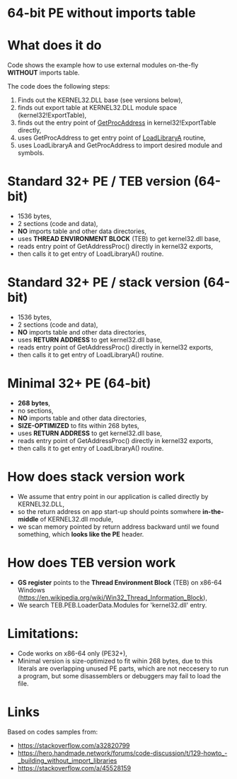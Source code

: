 # 64-bit PE without imports table

# What does it do
Code shows the example how to use external modules on-the-fly **WITHOUT** imports table.

The code does the following steps:
1. Finds out the KERNEL32.DLL base (see versions below),
2. finds out export table at KERNEL32.DLL module space (kernel32!ExportTable),
3. finds out the entry point of [GetProcAddress](https://docs.microsoft.com/en-us/windows/win32/api/libloaderapi/nf-libloaderapi-getprocaddress) in kernel32!ExportTable directly,
4. uses GetProcAddress to get entry point of [LoadLibraryA](https://docs.microsoft.com/en-us/windows/win32/api/libloaderapi/nf-libloaderapi-loadlibrarya) routine,
5. uses LoadLibraryA and GetProcAddress to import desired module and symbols.

# Standard 32+ PE / TEB version (64-bit)
  - 1536 bytes,
  - 2 sections (code and data),
  - **NO** imports table and other data directories,
  - uses **THREAD ENVIRONMENT BLOCK** (TEB) to get kernel32.dll base,
  - reads entry point of GetAddressProc() directly in kernel32 exports,
  - then calls it to get entry of LoadLibraryA() routine.

# Standard 32+ PE / stack version (64-bit)
  - 1536 bytes,
  - 2 sections (code and data),
  - **NO** imports table and other data directories,
  - uses **RETURN ADDRESS** to get kernel32.dll base,
  - reads entry point of GetAddressProc() directly in kernel32 exports,
  - then calls it to get entry of LoadLibraryA() routine.

# Minimal 32+ PE (64-bit)
  - **268 bytes**,
  - no sections,
  - **NO** imports table and other data directories,
  - **SIZE-OPTIMIZED** to fits within 268 bytes,
  - uses **RETURN ADDRESS** to get kernel32.dll base,
  - reads entry point of GetAddressProc() directly in kernel32 exports,
  - then calls it to get entry of LoadLibraryA() routine.

# How does stack version work
- We assume that entry point in our application is called directly by KERNEL32.DLL,
- so the return address on app start-up should points somwhere **in-the-middle** of KERNEL32.dll module,
- we scan memory pointed by return address backward until we found something, which **looks like the PE** header.

# How does TEB version work
  - **GS register** points to the **Thread Environment Block** (TEB) on x86-64 Windows
    (https://en.wikipedia.org/wiki/Win32_Thread_Information_Block),
  - We search TEB.PEB.LoaderData.Modules for 'kernel32.dll' entry.

# Limitations:
- Code works on x86-64 only (PE32+),
- Minimal version is size-optimized to fit wihin 268 bytes, due to this literals are overlapping unused PE parts, which are not
  neccesery to run a program, but some disassemblers or debuggers may fail to load the file.

# Links
Based on codes samples from:
- https://stackoverflow.com/a32820799
- https://hero.handmade.network/forums/code-discussion/t/129-howto_-_building_without_import_libraries
- https://stackoverflow.com/a/45528159
